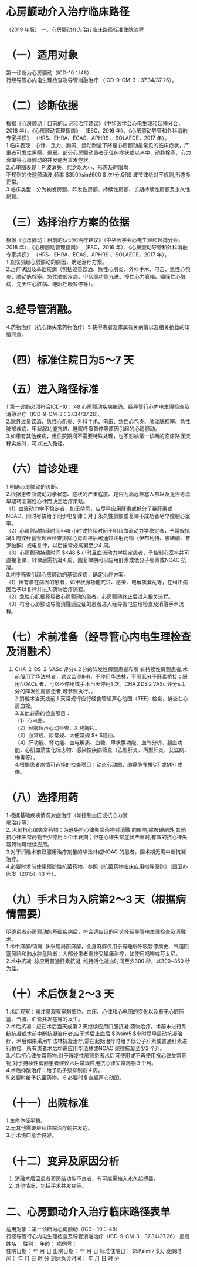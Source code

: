 # 心房颤动介入治疗临床路径  
（2019 年版） 一、心房颤动介入治疗临床路径标准住院流程  
# （一）适用对象  
第一诊断为心房颤动（ICD-10：I48）  
行经导管心内电生理检查及导管消融治疗 （ICD-9-CM-3：37.34/37.26）。  
# （二）诊断依据  
根据《心房颤动：目前的认识和治疗建议》（中华医学会心电生理和起搏分会，2018 年）、《心房颤动管理指南》
（ESC，2016 年）、《心房颤动导管和外科消融专家共识》
（HRS、EHRA、ECAS、APHRS 、SOLAECE，2017 年）。  
1.临床表现：心悸、乏力、胸闷、运动耐量下降是心房颤动最常见的临床症状，严重者可发生黑矇、晕厥。部分心房颤动患者无任何症状或以卒中、动脉栓塞、心力衰竭等心房颤动的并发症为首发症状。  
2.心电图表现：P 波消失，代之以大小、形态及时限均  
不规则的快速颤动波,频率 $350\!\sim\!600 $ 次/分,QRS 波节律绝对不规则,形态多正常。  
3.临床类型：分为初发房颤、阵发性房颤、持续性房颤、长期持续性房颤及永久性房颤。  
# （三）选择治疗方案的依据  
根据《心房颤动：目前的认识和治疗建议》（中华医学会心电生理和起搏分会，2018 年）、《心房颤动管理指南》
（ESC，2016 年）、《心房颤动导管和外科消融专家共识》
（HRS、EHRA、ECAS、APHRS 、SOLAECE，2017 年）。  
1.查找引起心房颤动的病因，确定治疗方案。  
2.治疗诱因及基础疾病（包括过量饮酒、急性心肌炎、外科手术、电击、急性心包炎、肺动脉栓塞、急性肺部疾病、甲状腺功能亢进、慢性心力衰竭、瓣膜性心脏病、先天性心脏病、睡眠呼吸暂停等）。  
# 3.经导管消融。  
4.药物治疗（抗心律失常药物治疗）5.获得患者及家属有关病情以及相关抢救的知情同意。  
# （四）标准住院日为5～7 天  
# （五）进入路径标准  
1.第一诊断必须符合ICD-10：I48 心房颤动疾病编码。经导管行心内电生理检查及消融治疗（ICD-9-CM-3：37.34/37.26）。  
2.除外过量饮酒、急性心肌炎、外科手术、电击、急性心包炎、肺动脉栓塞、急性肺部疾病、甲状腺功能亢进、睡眠呼吸暂停等原因引起的心房颤动。  
3.如患有其他疾病，但住院期间不需要特殊处理，也不影响第一诊断的临床路径流程实施时，可以进入路径。  
# （六）首诊处理  
1.明确心房颤动的诊断。  
2.根据患者血流动力学状态、症状的严重程度、是否为高危栓塞人群以及是否考虑早期转复窦性心律而决定治疗策略。  
（1）血液动力学不稳定者，如无禁忌，应尽早应用肝素或低分子量肝素或NOAC，同时尽快给予同步电复律；对于永久性房颤或复律不成功者尽早控制心室率。  
（2）心房颤动持续时间≥48 小时或持续时间不明且血流动力学稳定者，予常规抗凝3 周或经食管超声检查排除心房血栓后可通过注射药物（伊布利特、胺碘酮、普罗帕酮）或电复律，以后按常规抗凝至少4 周。  
（3）心房颤动持续时间 $<48 $ 小时且血流动力学稳定患者，予控制心室率并可直接复律，转律后需抗凝4 周，围复律期可以应用肝素或低分子肝素或NOAC 抗凝。  
3.初步筛查引起心房颤动的基础疾病，确定治疗方案。  
（1）伴有潜在病因的患者，如甲状腺功能亢进、感染、电解质紊乱等，在纠正病因后予以复律并进入药物治疗流程。  
（2）急性心肌梗死导致心房颤动的患者，心房颤动终止后进入相关流程。  
（3）符合心房颤动导管消融适应证的患者进入经导管电生理检查及消融手术流程。  
# （七）术前准备（经导管心内电生理检查及消融术）  
1. CHA ２ DS ２ VASc 评分≥２分的阵发性房颤患者和所 有持续性房颤患者,术前服用了华法林者，建议监测INR，不停用华法林，不用低分子肝素桥接；服用NOACs 者，可以不停用或手术当天停用1 次。CHA２DS２VASc 评分≤１分的阵发性房颤患者,可参照执行。。  
2.消融术当天或前１天常规行应行经食管超声心动图（TEE）检查，排查左心房血栓。  
3.其他必需的检查项目：  
（1）心电图。  
（2）经胸超声心动检查、X 线胸片。  
（3）血常规、尿常规、大便常规 $+ $隐血。  
（4）肝功能、肾功能、血电解质、血糖、甲状腺功能、血气分析、凝血功能、心肌血清生化标志物、感染性疾病筛查（乙型肝炎、丙型肝炎、艾滋病、梅毒等）。  
4.根据患者病情可选择的检查项目：动态心动图、肺静脉多排CT 或MRI 成像。  
# （八）选择用药  
1.根据基础疾病情况对症治疗（如控制血压或抗心力衰  
竭治疗等）  
2.   术前抗心律失常药物：为避免抗心律失常药物对消融 的影响,除胺碘酮外,其他抗心律失常药物至少停用５个半衰期；但在心律失常症状严重时,有效的抗心律失常药物可继续应用。  
3.对于消融术前已服用治疗剂量的华法林或NOAC 的患者，围术期无需中断抗凝治疗。  
4.必要时术前使用预防性抗菌药物，参照《抗菌药物临床应用指导原则》（国卫办医发〔2015〕43 号）。  
# （九）手术日为入院第2～3 天（根据病情需要）  
明确患者心房颤动的基础疾病后，符合适应证的可选择经导管电生理检查及消融术。  
1.术中麻醉/镇痛: 多采用局部麻醉，全身麻醉仅用于有睡眠呼吸暂停病史、气道阻塞风险和肺水肿危险者；大部分患者需接受镇痛治疗，如使用吗啡或芬太尼。  
2.术中抗凝: 脉应用普通肝素抗凝, 维持活化凝血时间至少300 秒，以300\~350 秒为佳。  
# （十）术后恢复2～3 天  
1.术后观察：需注意观察穿刺部位、血压、心律和心电图的变化以及有无心脏压塞、气胸、血管并发症等的发生。  
2.术后抗凝：应在术后当天或第２天继续应用口服抗凝 药物治疗。术前未进行系统抗凝或术前中断抗凝治疗者,应于术后止血后 $3\sim5 $小时尽早启动抗凝治疗，术后如果采用华法林抗凝治疗,需在起始治疗时给予低分子肝素或普通肝素进行桥接。所有患者术后均需应用华法林或NOAC 规律抗凝至少2 个月。  
3.术后抗心律失常药物:对于阵发性房颤患者术后可使用或不再使用抗心律失常药物;对于持续性房颤患者建议术后常规应用抗心律失常药物３个月。  
4.术后抑酸治疗：给予质子泵抑制剂４周。  
5.必要时给予抗菌药物。 6.必要时复查超声心动图。  
# （十一）出院标准  
1.生命体征平稳。  
2.无其他需要继续住院治疗的并发症。  
3.手术伤口愈合良好。  
# （十二）变异及原因分析  
1. 消融术后因患者窦房结功能不良者，有可能需植入永久起搏器。  
2. 其他情况，包括手术并发症等。  
# 二、心房颤动介入治疗临床路径表单  
适用对象：第一诊断为心房颤动（ICD－10：I48）  
行经导管行心内电生理检查及导管消融治疗（ICD-9-CM-3：37.34/37.26） 患者姓名：            性别：      年龄：      病例号：  
住院日期：     年   月   日   出院日期：     年   月   日    标准住院日： $5\!\sim\!7 $天  发病时间：      年   月   日   时   分   到达急诊时间：    年   月   日   时   分  
